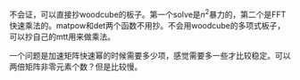 不会证，可以直接抄woodcube的板子。第一个solve是$n^2$暴力的，第二个是FFT快速乘法的。matpow和det两个函数不用抄。不会用woodcube的多项式板子，可以抄自己的mtt用来做乘法。

一个问题是加速矩阵快速幂的时候需要多少项，感觉需要多一些才比较稳定。可以两倍矩阵非零元素个数？但是比较慢。